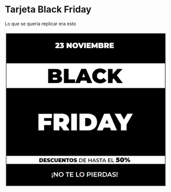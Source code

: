 <h1>Tarjeta Black Friday</h1>
<p>Lo que se quería replicar era esto</p>
<img src="blackFriday.png"/>
